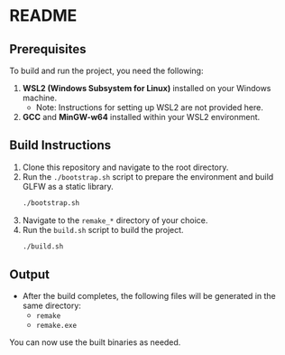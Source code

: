 # README

## Prerequisites
To build and run the project, you need the following:

1. **WSL2 (Windows Subsystem for Linux)** installed on your Windows machine.
   - Note: Instructions for setting up WSL2 are not provided here.
2. **GCC** and **MinGW-w64** installed within your WSL2 environment.

## Build Instructions

1. Clone this repository and navigate to the root directory.
2. Run the `./bootstrap.sh` script to prepare the environment and build GLFW as a static library.
   ```bash
   ./bootstrap.sh
   ```
3. Navigate to the `remake_*` directory of your choice.
4. Run the `build.sh` script to build the project.
   ```bash
   ./build.sh
   ```

## Output
- After the build completes, the following files will be generated in the same directory:
  - `remake`
  - `remake.exe`

You can now use the built binaries as needed.

